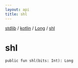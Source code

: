 ```yaml
---
layout: api
title: shl
---
```

[stdlib](../../index.html) / [kotlin](../index.html) / [Long](index.html) / [shl](shl.html)

# shl

```
public fun shl(bits: Int): Long
```
